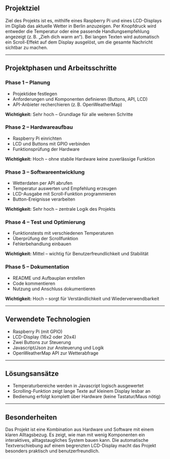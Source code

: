 ## Projektziel

Ziel des Projekts ist es, mithilfe eines Raspberry Pi und eines LCD-Displays im Digilab das aktuelle Wetter in Berlin anzuzeigen. Per Knopfdruck wird entweder die Temperatur oder eine passende Handlungsempfehlung angezeigt (z. B. „Zieh dich warm an“). Bei langen Texten wird automatisch ein Scroll-Effekt auf dem Display ausgelöst, um die gesamte Nachricht sichtbar zu machen.

---

## Projektphasen und Arbeitsschritte

### Phase 1 – Planung
- Projektidee festlegen
- Anforderungen und Komponenten definieren (Buttons, API, LCD)
- API-Anbieter recherchieren (z. B. OpenWeatherMap)

**Wichtigkeit:** Sehr hoch – Grundlage für alle weiteren Schritte

### Phase 2 – Hardwareaufbau
- Raspberry Pi einrichten
- LCD und Buttons mit GPIO verbinden
- Funktionsprüfung der Hardware

**Wichtigkeit:** Hoch – ohne stabile Hardware keine zuverlässige Funktion

### Phase 3 – Softwareentwicklung
- Wetterdaten per API abrufen
- Temperatur auswerten und Empfehlung erzeugen
- LCD-Ausgabe mit Scroll-Funktion programmieren
- Button-Ereignisse verarbeiten

**Wichtigkeit:** Sehr hoch – zentrale Logik des Projekts

### Phase 4 – Test und Optimierung
- Funktionstests mit verschiedenen Temperaturen
- Überprüfung der Scrollfunktion
- Fehlerbehandlung einbauen

**Wichtigkeit:** Mittel – wichtig für Benutzerfreundlichkeit und Stabilität

### Phase 5 – Dokumentation
- README und Aufbauplan erstellen
- Code kommentieren
- Nutzung und Anschluss dokumentieren

**Wichtigkeit:** Hoch – sorgt für Verständlichkeit und Wiederverwendbarkeit

---

## Verwendete Technologien

- Raspberry Pi (mit GPIO)
- LCD-Display (16x2 oder 20x4)
- Zwei Buttons zur Steuerung
- Javascript/Json zur Ansteuerung und Logik
- OpenWeatherMap API zur Wetterabfrage

---

## Lösungsansätze

- Temperaturbereiche werden in Javascript logisch ausgewertet
- Scrolling-Funktion zeigt lange Texte auf kleinem Display lesbar an
- Bedienung erfolgt komplett über Hardware (keine Tastatur/Maus nötig)

---

## Besonderheiten

Das Projekt ist eine Kombination aus Hardware und Software mit einem klaren Alltagsbezug. Es zeigt, wie man mit wenig Komponenten ein interaktives, alltagstaugliches System bauen kann. Die automatische Textverschiebung auf einem begrenzten LCD-Display macht das Projekt besonders praktisch und benutzerfreundlich.
